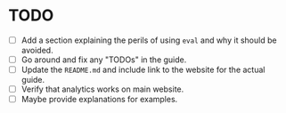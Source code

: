 # TODO

- [ ] Add a section explaining the perils of using `eval` and why it should be avoided.
- [ ] Go around and fix any "TODOs" in the guide.
- [ ] Update the `README.md` and include link to the website for the actual guide.
- [ ] Verify that analytics works on main website.
- [ ] Maybe provide explanations for examples.
